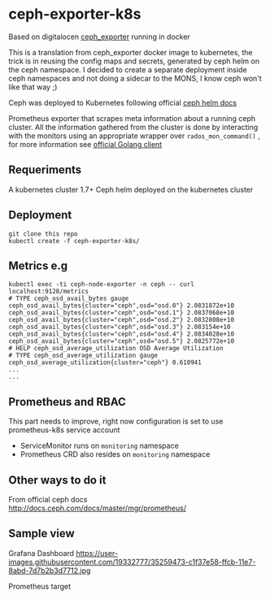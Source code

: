 # ceph-exporter-k8s

Based on digitalocen [ceph_exporter](https://github.com/digitalocean/ceph_exporter) running in docker

This is a translation from ceph_exporter docker image to kubernetes, the trick is in reusing the config maps and secrets, generated by ceph helm on the ceph namespace.
I decided to create a separate deployment inside ceph namespaces and not doing a sidecar to the MONS, I know ceph won't like that way ;)

Ceph was deployed to Kubernetes following official [ceph helm docs](https://github.com/ceph/ceph-helm)

Prometheus exporter that scrapes meta information about a running ceph cluster. All the information gathered from the cluster is done by interacting with the monitors using an appropriate wrapper over `rados_mon_command()` , for more information see
[official Golang client](https://github.com/ceph/go-ceph) 

## Requeriments
A kubernetes cluster 1.7+
Ceph helm deployed on the kubernetes cluster

## Deployment
```
git clone this repo
kubectl create -f ceph-exporter-k8s/
```

## Metrics e.g
```
kubectl exec -ti ceph-node-exporter -n ceph -- curl localhost:9128/metrics
# TYPE ceph_osd_avail_bytes gauge
ceph_osd_avail_bytes{cluster="ceph",osd="osd.0"} 2.0831872e+10
ceph_osd_avail_bytes{cluster="ceph",osd="osd.1"} 2.0837068e+10
ceph_osd_avail_bytes{cluster="ceph",osd="osd.2"} 2.0832808e+10
ceph_osd_avail_bytes{cluster="ceph",osd="osd.3"} 2.083154e+10
ceph_osd_avail_bytes{cluster="ceph",osd="osd.4"} 2.0834028e+10
ceph_osd_avail_bytes{cluster="ceph",osd="osd.5"} 2.0825772e+10
# HELP ceph_osd_average_utilization OSD Average Utilization
# TYPE ceph_osd_average_utilization gauge
ceph_osd_average_utilization{cluster="ceph"} 0.610941
...
...
```

## Prometheus and RBAC
This part needs to improve, right now configuration is set to use prometheus-k8s service account
- ServiceMonitor runs on `monitoring` namespace
- Prometheus CRD also resides on `monitoring` namespace

## Other ways to do it
From official ceph docs
http://docs.ceph.com/docs/master/mgr/prometheus/

## Sample view
Grafana Dashboard
https://user-images.githubusercontent.com/19332777/35259473-c1f37e58-ffcb-11e7-8abd-7d7b2b3d7712.jpg

Prometheus target


